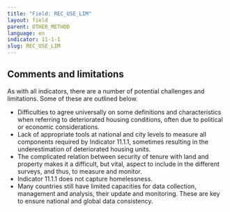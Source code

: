 ```yaml
---
title: "Field: REC_USE_LIM"
layout: field
parent: OTHER_METHOD
language: en
indicator: 11-1-1
slug: REC_USE_LIM
---
```

## Comments and limitations

As with all indicators, there are a number of potential challenges and limitations. Some of these are outlined below.

* Difficulties to agree universally on some definitions and characteristics when referring to deteriorated housing conditions, often due to political or economic considerations.
* Lack of appropriate tools at national and city levels to measure all components required by Indicator 11.1.1, sometimes resulting in the underestimation of deteriorated housing units.
* The complicated relation between security of tenure with land and property makes it a difficult, but vital, aspect to include in the different surveys, and thus, to measure and monitor.
* Indicator 11.1.1 does not capture homelessness.
* Many countries still have limited capacities for data collection, management and analysis, their update and monitoring. These are key to ensure national and global data consistency.